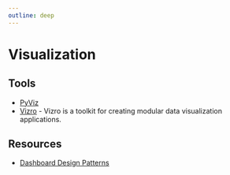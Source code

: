 ```yaml
---
outline: deep
---
```


# Visualization

## Tools

- [PyViz](https://pyviz.org/overviews/index.html)
- [Vizro](https://github.com/mckinsey/vizro) - Vizro is a toolkit for creating modular data visualization applications.

## Resources

- [Dashboard Design Patterns](https://dashboarddesignpatterns.github.io/)
